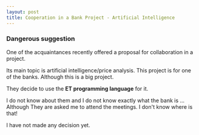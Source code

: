 ```yaml
---
layout: post
title: Cooperation in a Bank Project - Artificial Intelligence 
---
```


### Dangerous suggestion

One of the acquaintances recently offered a proposal for collaboration in a project.

Its main topic is artificial intelligence/price analysis.
This project is for one of the banks.
Although this is a big project.

They decide to use the **ET programming language** for it.

I do not know about them and I do not know exactly what the bank is ...
Although They are asked me to attend the meetings.
I don't know where is that!

I have not made any decision yet.
